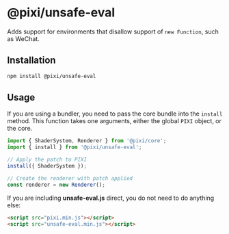 # @pixi/unsafe-eval

Adds support for environments that disallow support of `new Function`, such as WeChat.

## Installation

```bash
npm install @pixi/unsafe-eval
```

## Usage

If you are using a bundler, you need to pass the core bundle into the `install` method. This function takes one arguments, either the global `PIXI` object, or the core.

```js
import { ShaderSystem, Renderer } from '@pixi/core';
import { install } from '@pixi/unsafe-eval';

// Apply the patch to PIXI
install({ ShaderSystem });

// Create the renderer with patch applied
const renderer = new Renderer();
```

If you are including **unsafe-eval.js** direct, you do not need to do anything else:

```html
<script src="pixi.min.js"></script>
<script src="unsafe-eval.min.js"></script>
```
